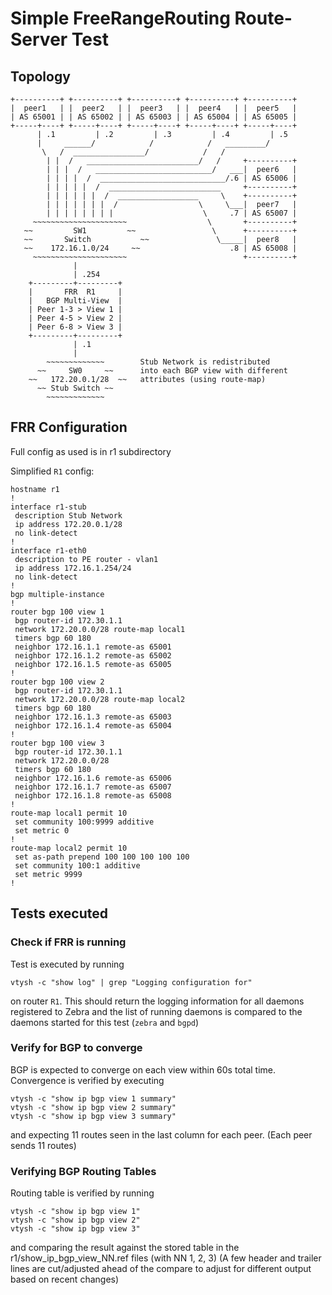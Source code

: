 # Simple FreeRangeRouting Route-Server Test

## Topology
	+----------+ +----------+ +----------+ +----------+ +----------+
	|  peer1   | |  peer2   | |  peer3   | |  peer4   | |  peer5   |
	| AS 65001 | | AS 65002 | | AS 65003 | | AS 65004 | | AS 65005 |
	+-----+----+ +-----+----+ +-----+----+ +-----+----+ +-----+----+
	      | .1         | .2         | .3         | .4         | .5 
	      |     ______/            /            /   _________/
	       \   /  ________________/            /   /     
	        | |  /   _________________________/   /     +----------+  
	        | | |  /   __________________________/   ___|  peer6   |
	        | | | |  /  ____________________________/.6 | AS 65006 |
	        | | | | |  /  _________________________     +----------+
	        | | | | | |  /  __________________     \    +----------+ 
	        | | | | | | |  /                  \     \___|  peer7   |
	        | | | | | | | |                    \     .7 | AS 65007 |
	     ~~~~~~~~~~~~~~~~~~~~~                  \       +----------+
	   ~~         SW1         ~~                 \      +----------+
	   ~~       Switch           ~~               \_____|  peer8   |  
	   ~~    172.16.1.0/24     ~~                    .8 | AS 65008 |
	     ~~~~~~~~~~~~~~~~~~~~~                          +----------+
	              |
	              | .254
	    +---------+---------+
	    |       FRR  R1     |
	    |   BGP Multi-View  |
	    | Peer 1-3 > View 1 |       
	    | Peer 4-5 > View 2 |
	    | Peer 6-8 > View 3 |
	    +---------+---------+
	              | .1
	              |
	        ~~~~~~~~~~~~~        Stub Network is redistributed
	      ~~     SW0     ~~      into each BGP view with different
	    ~~   172.20.0.1/28  ~~   attributes (using route-map)
	      ~~ Stub Switch ~~
	        ~~~~~~~~~~~~~

## FRR Configuration

Full config as used is in r1 subdirectory

Simplified `R1` config:

	hostname r1
	!
	interface r1-stub
	 description Stub Network
	 ip address 172.20.0.1/28
	 no link-detect
	!
	interface r1-eth0
	 description to PE router - vlan1
	 ip address 172.16.1.254/24
	 no link-detect
	!
	bgp multiple-instance
	!
	router bgp 100 view 1
	 bgp router-id 172.30.1.1
	 network 172.20.0.0/28 route-map local1
	 timers bgp 60 180
	 neighbor 172.16.1.1 remote-as 65001
	 neighbor 172.16.1.2 remote-as 65002
	 neighbor 172.16.1.5 remote-as 65005
	!
	router bgp 100 view 2
	 bgp router-id 172.30.1.1
	 network 172.20.0.0/28 route-map local2
	 timers bgp 60 180
	 neighbor 172.16.1.3 remote-as 65003
	 neighbor 172.16.1.4 remote-as 65004
	!
	router bgp 100 view 3
	 bgp router-id 172.30.1.1
	 network 172.20.0.0/28
	 timers bgp 60 180
	 neighbor 172.16.1.6 remote-as 65006
	 neighbor 172.16.1.7 remote-as 65007
	 neighbor 172.16.1.8 remote-as 65008
	!
	route-map local1 permit 10
	 set community 100:9999 additive
	 set metric 0
	!
	route-map local2 permit 10
	 set as-path prepend 100 100 100 100 100
	 set community 100:1 additive
	 set metric 9999
	!

## Tests executed

### Check if FRR is running

Test is executed by running 

	vtysh -c "show log" | grep "Logging configuration for"
	
on router `R1`. This should return the logging information for all daemons registered
to Zebra and the list of running daemons is compared to the daemons started for this
test (`zebra` and `bgpd`)

### Verify for BGP to converge

BGP is expected to converge on each view within 60s total time. Convergence is verified by executing

	vtysh -c "show ip bgp view 1 summary"
	vtysh -c "show ip bgp view 2 summary"
	vtysh -c "show ip bgp view 3 summary"

and expecting 11 routes seen in the last column for each peer. (Each peer sends 11 routes)

### Verifying BGP Routing Tables

Routing table is verified by running 

	vtysh -c "show ip bgp view 1"
	vtysh -c "show ip bgp view 2"
	vtysh -c "show ip bgp view 3"

and comparing the result against the stored table in the r1/show_ip_bgp_view_NN.ref files
(with NN 1, 2, 3) (A few header and trailer lines are cut/adjusted ahead of the compare to
adjust for different output based on recent changes)

	
